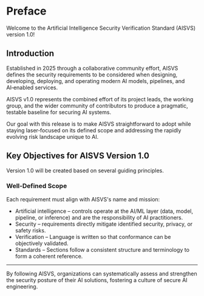 # Preface

Welcome to the Artificial Intelligence Security Verification Standard (AISVS) version 1.0!

## Introduction

Established in 2025 through a collaborative community effort, AISVS defines the security requirements to be considered when designing, developing, deploying, and operating modern AI models, pipelines, and AI‑enabled services.

AISVS v1.0 represents the combined effort of its project leads, the working group, and the wider community of contributors to produce a pragmatic, testable baseline for securing AI systems.

Our goal with this release is to make AISVS straightforward to adopt while staying laser‑focused on its defined scope and addressing the rapidly evolving risk landscape unique to AI.

## Key Objectives for AISVS Version 1.0

Version 1.0 will be created based on several guiding principles.

### Well‑Defined Scope

Each requirement must align with AISVS's name and mission:

* Artificial intelligence – controls operate at the AI/ML layer (data, model, pipeline, or inference) and are the responsibility of AI practitioners.
* Security – requirements directly mitigate identified security, privacy, or safety risks.
* Verification – Language is written so that conformance can be objectively validated.
* Standards – Sections follow a consistent structure and terminology to form a coherent reference.
  ​
---

By following AISVS, organizations can systematically assess and strengthen the security posture of their AI solutions, fostering a culture of secure AI engineering.

